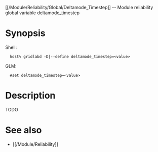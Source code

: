 [[/Module/Reliability/Global/Deltamode_Timestep]] -- Module reliability global variable deltamode_timestep

# Synopsis
Shell:
~~~
  host% gridlabd -D|--define deltamode_timestep=<value>
~~~
GLM:
~~~
  #set deltamode_timestep=<value>
~~~

# Description

TODO

# See also
* [[/Module/Reliability]]
